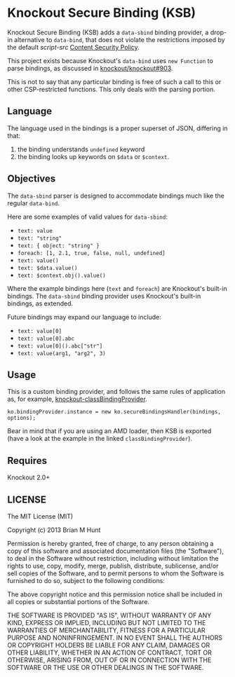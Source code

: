 Knockout Secure Binding (KSB)
=============================

Knockout Secure Binding (KSB) adds a `data-sbind` binding provider, a drop-in alternative to `data-bind`, that does not violate the restrictions imposed by the default *script-src*
[Content Security Policy](http://www.w3.org/TR/CSP/).

This project exists because Knockout's `data-bind` uses `new Function`
to parse bindings, as discussed in
[knockout/knockout#903](https://github.com/knockout/knockout/issues/903).

This is not to say that any particular binding is free of such a call
to this or other CSP-restricted functions. This only deals with the
parsing portion.


Language
---

The language used in the bindings is a proper superset of JSON, differing in that:

1. the binding understands `undefined` keyword
2. the binding looks up keywords on `$data` or `$context`.


Objectives
---
The `data-sbind` parser is designed to accommodate bindings much like the
regular `data-bind`.

Here are some examples of valid values for `data-sbind`:

- `text: value`
- `text: "string"`
- `text: { object: "string" }`
- `foreach: [1, 2.1, true, false, null, undefined]`
- `text: value()`
- `text: $data.value()`
- `text: $context.obj().value()`

Where the example bindings here (`text` and `foreach`) are Knockout's
built-in bindings. The `data-sbind` binding provider uses Knockout's
built-in bindings, as extended.

Future bindings may expand our language to include:

- `text: value[0]`
- `text: value[0].abc`
- `text: value[0]().abc["str"]`
- `text: value(arg1, "arg2", 3)`


Usage
---

This is a custom binding provider, and follows the same rules of application as, for example, [knockout-classBindingProvider](https://github.com/rniemeyer/knockout-classBindingProvider).

```
ko.bindingProvider.instance = new ko.secureBindingsHandler(bindings, options);
```

Bear in mind that if you are using an AMD loader, then KSB is exported (have a look at the example in the linked `classBindingProvider`).


Requires
---

Knockout 2.0+


LICENSE
---

The MIT License (MIT)

Copyright (c) 2013 Brian M Hunt

Permission is hereby granted, free of charge, to any person obtaining a
copy of this software and associated documentation files (the "Software"),
to deal in the Software without restriction, including without limitation
the rights to use, copy, modify, merge, publish, distribute, sublicense,
and/or sell copies of the Software, and to permit persons to whom the
Software is furnished to do so, subject to the following conditions:

The above copyright notice and this permission notice shall be included in
all copies or substantial portions of the Software.

THE SOFTWARE IS PROVIDED "AS IS", WITHOUT WARRANTY OF ANY KIND, EXPRESS OR
IMPLIED, INCLUDING BUT NOT LIMITED TO THE WARRANTIES OF MERCHANTABILITY,
FITNESS FOR A PARTICULAR PURPOSE AND NONINFRINGEMENT. IN NO EVENT SHALL
THE AUTHORS OR COPYRIGHT HOLDERS BE LIABLE FOR ANY CLAIM, DAMAGES OR OTHER
LIABILITY, WHETHER IN AN ACTION OF CONTRACT, TORT OR OTHERWISE, ARISING
FROM, OUT OF OR IN CONNECTION WITH THE SOFTWARE OR THE USE OR OTHER
DEALINGS IN THE SOFTWARE.

